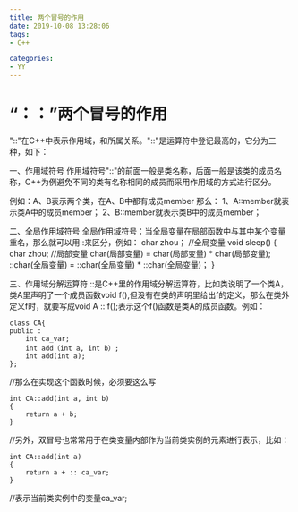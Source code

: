 ```yaml
---
title: 两个冒号的作用
date: 2019-10-08 13:28:06
tags: 
- C++

categories: 
- YY
---
```


# “：：”两个冒号的作用

"::"在C++中表示作用域，和所属关系。"::"是运算符中登记最高的，它分为三种，如下：

一、作用域符号
作用域符号"::"的前面一般是类名称，后面一般是该类的成员名称，C++为例避免不同的类有名称相同的成员而采用作用域的方式进行区分。

例如：A、B表示两个类，在A、B中都有成员member
那么：
        1、A::member就表示类A中的成员member；
        2、B::member就表示类B中的成员member；

二、全局作用域符号
全局作用域符号：当全局变量在局部函数中与其中某个变量重名，那么就可以用::来区分，例如：
char zhou；    //全局变量
void    sleep()
{
    char zhou;    //局部变量
    char(局部变量) = char(局部变量) * char(局部变量);
    ::char(全局变量) = ::char(全局变量) * ::char(全局变量)；
}

三、作用域分解运算符
::是C++里的作用域分解运算符，比如类说明了一个类A，类A里声明了一个成员函数void f(),但没有在类的声明里给出f的定义，那么在类外定义f时，就要写成void A :: f();表示这个f()函数是类A的成员函数。例如：
```
class CA{
public :
    int ca_var;
    int add（int a, int b）;
    int add(int a);
};
```

//那么在实现这个函数时候，必须要这么写
```
int CA::add(int a, int b)
{
    return a + b;
}
```
//另外，双冒号也常常用于在类变量内部作为当前类实例的元素进行表示，比如：
```
int CA::add(int a)
{
    return a + :: ca_var;
}
```
//表示当前类实例中的变量ca_var;
